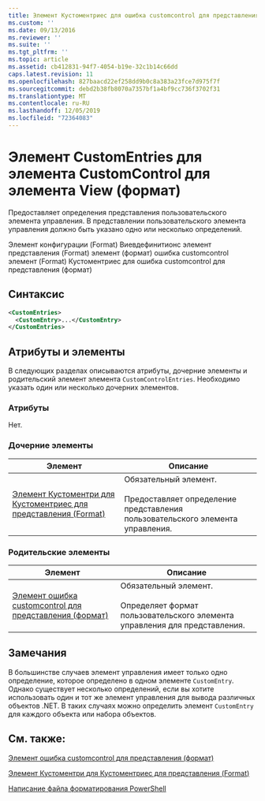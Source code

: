 ```yaml
---
title: Элемент Кустоментриес для ошибка customcontrol для представления (формат) | Документация Майкрософт
ms.custom: ''
ms.date: 09/13/2016
ms.reviewer: ''
ms.suite: ''
ms.tgt_pltfrm: ''
ms.topic: article
ms.assetid: cb412831-94f7-4054-b19e-32c1b14c66dd
caps.latest.revision: 11
ms.openlocfilehash: 827baacd22ef258dd9b0c8a383a23fce7d975f7f
ms.sourcegitcommit: debd2b38fb8070a7357bf1a4bf9cc736f3702f31
ms.translationtype: MT
ms.contentlocale: ru-RU
ms.lasthandoff: 12/05/2019
ms.locfileid: "72364083"
---
```

# <a name="customentries-element-for-customcontrol-for-view-format"></a>Элемент CustomEntries для элемента CustomControl для элемента View (формат)

Предоставляет определения представления пользовательского элемента управления. В представлении пользовательского элемента управления должно быть указано одно или несколько определений.

Элемент конфигурации (Format) Виевдефинитионс элемент представления (Format) элемент (формат) ошибка customcontrol элемент (Format) Кустоментриес для ошибка customcontrol для представления (формат)

## <a name="syntax"></a>Синтаксис

```xml
<CustomEntries>
  <CustomEntry>...</CustomEntry>
</CustomEntries>
```

## <a name="attributes-and-elements"></a>Атрибуты и элементы

В следующих разделах описываются атрибуты, дочерние элементы и родительский элемент элемента `CustomControlEntries`. Необходимо указать один или несколько дочерних элементов.

### <a name="attributes"></a>Атрибуты

Нет.

### <a name="child-elements"></a>Дочерние элементы

|Элемент|Описание|
|-------------|-----------------|
|[Элемент Кустоментри для Кустоментриес для представления (Format)](./customentry-element-for-customentries-for-customcontrol-for-view-format.md)|Обязательный элемент.<br /><br /> Предоставляет определение представления пользовательского элемента управления.|

### <a name="parent-elements"></a>Родительские элементы

|Элемент|Описание|
|-------------|-----------------|
|[Элемент ошибка customcontrol для представления (формат)](./customcontrol-element-for-view-format.md)|Обязательный элемент.<br /><br /> Определяет формат пользовательского элемента управления для представления.|

## <a name="remarks"></a>Замечания

В большинстве случаев элемент управления имеет только одно определение, которое определено в одном элементе `CustomEntry`. Однако существует несколько определений, если вы хотите использовать один и тот же элемент управления для вывода различных объектов .NET. В таких случаях можно определить элемент `CustomEntry` для каждого объекта или набора объектов.

## <a name="see-also"></a>См. также:

[Элемент ошибка customcontrol для представления (формат)](./customcontrol-element-for-view-format.md)

[Элемент Кустоментри для Кустоментриес для представления (Format)](./customentry-element-for-customentries-for-customcontrol-for-view-format.md)

[Написание файла форматирования PowerShell](./writing-a-powershell-formatting-file.md)
